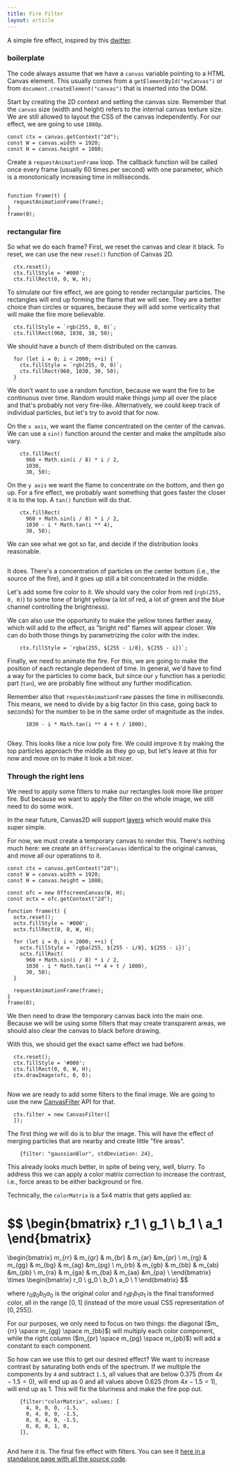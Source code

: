 ```yaml
---
title: Fire Filter
layout: article
---
```


A simple fire effect, inspired by this [dwitter](https://www.dwitter.net/d/21204).

### boilerplate

The code always assume that we have a `canvas` variable pointing to a HTML
Canvas element. This usually comes from a `getElementById("myCanvas")` or from
`document.createElement("canvas")` that is inserted into the DOM.

Start by creating the 2D context and setting the canvas size. Remember that the
`canvas` size (width and height) refers to the internal canvas texture size. We
are still allowed to layout the CSS of the canvas independently. For our
effect, we are going to use `1080p`.

```
const ctx = canvas.getContext("2d");
const W = canvas.width = 1920;
const H = canvas.height = 1080;
```

Create a `requestAnimationFrame` loop. The callback function will be called once
every frame (usually 60 times per second) with one parameter, which is a
monotonically increasing time in milliseconds.

```op:+

function frame(t) {
  requestAnimationFrame(frame);
}
frame(0);
```

### rectangular fire


So what we do each frame? First, we reset the canvas and clear it black. To
reset, we can use the new `reset()` function of Canvas 2D.

```op:6
  ctx.reset();
  ctx.fillStyle = '#000';
  ctx.fillRect(0, 0, W, H);

```

To simulate our fire effect, we are going to render rectangular particles. The
rectangles will end up forming the flame that we will see. They are a better
choice than circles or squares, because they will add some verticality that
will make the fire more believable.

```op:10
  ctx.fillStyle = `rgb(255, 0, 0)`;
  ctx.fillRect(960, 1030, 30, 50);

```

We should have a bunch of them distributed on the canvas.

```op:10:2
  for (let i = 0; i < 2000; ++i) {
    ctx.fillStyle = `rgb(255, 0, 0)`;
    ctx.fillRect(960, 1030, 30, 50);
  }
```

We don't want to use a random function, because we want the fire to be
continuous over time. Random would make things jump all over the place and
that's probably not very fire-like. Alternatively, we could keep track of
individual particles, but let's try to avoid that for now.

On the `x axis`, we want the flame concentrated on the center of the canvas. We
can use a `sin()` function around the center and make the amplitude also vary.

```op:12:1
    ctx.fillRect(
      960 + Math.sin(i / 8) * i / 2,
      1030,
      30, 50);
```

On the `y axis` we want the flame to concentrate on the bottom, and then go up.
For a fire effect, we probably want something that goes faster the closer
it is to the top. A `tan()` function will do that.

```op:12:4
    ctx.fillRect(
      960 + Math.sin(i / 8) * i / 2,
      1030 - i * Math.tan(i ** 4),
      30, 50);
```

We can see what we got so far, and decide if the distribution looks reasonable.

```op:+
```
<canvas-demo></canvas-demo>

It does. There's a concentration of particles on the center bottom (i.e., the
source of the fire), and it goes up still a bit concentrated in the middle.

Let's add some fire color to it. We should vary the color from red (`rgb(255, 0,
0)`) to some tone of bright yellow (a lot of red, a lot of green and the blue
channel controlling the brightness).

We can also use the opportunity to make the yellow tones farther away, which will
add to the effect, as "bright red" flames will appear closer. We can do both
those things by parametrizing the color with the index.

```op:11:1,spawn:2
    ctx.fillStyle = `rgba(255, ${255 - i/8}, ${255 - i})`;
```

<canvas-demo></canvas-demo>

Finally, we need to animate the fire. For this, we are going to make the
position of each rectangle dependent of time. In general, we'd have to find a
way for the particles to come back, but since our `y` function has a periodic
part (`tan`), we are probably fine without any further modification.

Remember also that `requestAnimationFrame` passes the time in milliseconds. This
means, we need to divide by a big factor (in this case, going back to seconds)
for the number to be in the same order of magnitude as the index.

```op:14:1,spawn:2
      1030 - i * Math.tan(i ** 4 + t / 1000),
```

```op:+
```
<canvas-demo></canvas-demo>

Okey. This looks like a nice low poly fire. We could improve it by making the
top particles approach the middle as they go up, but let's leave at this for
now and move on to make it look a bit nicer.

### Through the right lens

We need to apply some filters to make our rectangles look more like proper fire.
But because we want to apply the filter on the whole image, we still need to do
some work.

In the near future, Canvas2D will support
[layers](https://github.com/fserb/canvas2D/blob/master/spec/layers.md) which
would make this super simple.

For now, we must create a temporary canvas to render this. There's nothing much
here: we create an `OffscreenCanvas` identical to the original canvas, and move
all our operations to it.

```
const ctx = canvas.getContext("2d");
const W = canvas.width = 1920;
const H = canvas.height = 1080;

const ofc = new OffscreenCanvas(W, H);
const octx = ofc.getContext("2d");

function frame(t) {
  octx.reset();
  octx.fillStyle = '#000';
  octx.fillRect(0, 0, W, H);

  for (let i = 0; i < 2000; ++i) {
    octx.fillStyle = `rgba(255, ${255 - i/8}, ${255 - i})`;
    octx.fillRect(
      960 + Math.sin(i / 8) * i / 2,
      1030 - i * Math.tan(i ** 4 + t / 1000),
      30, 50);
  }

  requestAnimationFrame(frame);
}
frame(0);
```

We then need to draw the temporary canvas back into the main one. Because we will
be using some filters that may create transparent areas, we should also clear
the canvas to black before drawing.

With this, we should get the exact same effect we had before.

```op:21,spawn:2
  ctx.reset();
  ctx.fillStyle = '#000';
  ctx.fillRect(0, 0, W, H);
  ctx.drawImage(ofc, 0, 0);

```

```op:+
```
<canvas-demo></canvas-demo>

Now we are ready to add some filters to the final image. We are going to use the
new [CanvasFilter](https://github.com/fserb/canvas2D/blob/master/spec/filters.md)
API for that.

```op:24
  ctx.filter = new CanvasFilter([
  ]);
```

The first thing we will do is to blur the image. This will have the effect of
merging particles that are nearby and create little "fire areas".

```op:25
    {filter: "gaussianBlur", stdDeviation: 24},
```

<canvas-demo></canvas-demo>

This already looks much better, in spite of being very, well, blurry. To address
this we can apply a color matrix correction to increase the contrast, i.e.,
force areas to be either background or fire.

Technically, the `colorMatrix` is a $5x4$ matrix that gets applied as:

$$
\begin{bmatrix} r_1 \\ g_1 \\ b_1 \\ a_1 \end{bmatrix}
 =
\begin{bmatrix}
m_{rr} & m_{gr} & m_{br} & m_{ar} &m_{pr} \\
m_{rg} & m_{gg} & m_{bg} & m_{ag} &m_{pg} \\
m_{rb} & m_{gb} & m_{bb} & m_{ab} &m_{pb} \\
m_{ra} & m_{ga} & m_{ba} & m_{aa} &m_{pa} \\
\end{bmatrix}
\times
\begin{bmatrix} r_0 \\ g_0 \\ b_0 \\ a_0 \\ 1 \end{bmatrix}
$$

where $r_0g_0b_0a_0$ is the original color and $r_1g_1b_1a_1$ is the final
transformed color, all in the range $[0, 1]$ (instead of the more usual CSS
representation of $[0, 255]$).

For our purposes, we only need to focus on two things: the diagonal ($m_
{rr} \space m_{gg} \space m_{bb}$) will multiply each color component, while
the right column ($m_{pr} \space m_{pg} \space m_{pb}$) will add a constant to
each component.

So how can we use this to get our desired effect? We want to increase contrast
by saturating both ends of the spectrum. If we multiple the components by `4`
and subtract `1.5`, all values that are below $0.375$ (from $4x - 1.5 = 0$),
will end up as $0$ and all values above $0.625$ (from $4x - 1.5 = 1$), will end
up as $1$. This will fix the bluriness and make the fire pop out.

```op:26,spawn:5
    {filter:"colorMatrix", values: [
      4, 0, 0, 0, -1.5,
      0, 4, 0, 0, -1.5,
      0, 0, 4, 0, -1.5,
      0, 0, 0, 1, 0,
    ]},
```

```op:+
```
<canvas-demo></canvas-demo>

And here it is. The final fire effect with filters. You can see it [here in a standalone page with all the source code](effect.html).

